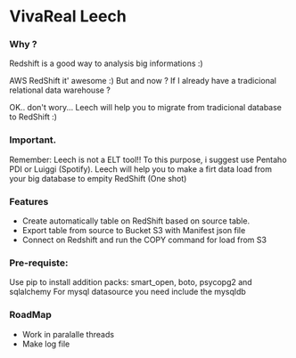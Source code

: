 # VivaReal Leech

### Why ?

Redshift is a good way to analysis big informations :)

AWS RedShift it' awesome :) But and now ? If I already have a tradicional relational data warehouse ?

OK.. don't wory... Leech will help you to migrate from tradicional database to RedShift :)

### Important.
Remember: Leech is not a ELT tool!! To this purpose, i suggest use Pentaho PDI or Luiggi (Spotify).
Leech will help you to make a firt data load from your big database to empity RedShift (One shot)

### Features
- Create automatically table on RedShift based on source table.
- Export table from source to Bucket S3 with Manifest json file
- Connect on Redshift and run the COPY command for load from S3


### Pre-requiste:
Use pip to install addition packs: smart_open, boto, psycopg2 and sqlalchemy
For mysql datasource you need include the mysqldb

### RoadMap
- Work in paralalle threads
- Make log file